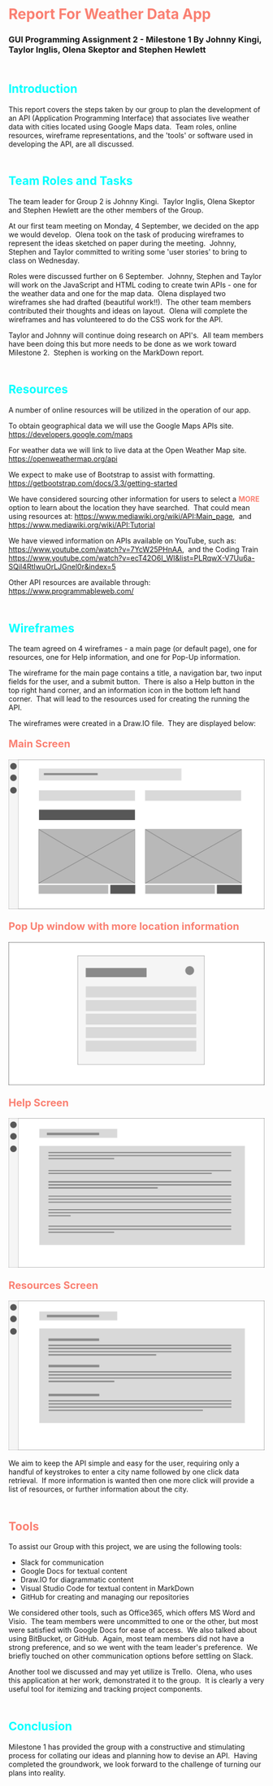 # <span style="color:salmon"> Report For Weather Data App </span>
### GUI Programming Assignment 2 - Milestone 1 By Johnny Kingi, Taylor Inglis, Olena Skeptor and Stephen Hewlett
<br>

#### <span style="font-size:17pt; color:cyan"> Introduction </span>

This report covers the steps taken by our group to plan the development of an API (Application Programming Interface) that associates live weather data with cities located using Google Maps data. &nbsp;Team roles, online resources, wireframe representations, and the 'tools' or software used in developing the API, are all discussed.

<br>

#### <span style="font-size:17pt; color:cyan"> Team Roles and Tasks </span>

The team leader for Group 2 is Johnny Kingi. &nbsp;Taylor Inglis, Olena Skeptor and Stephen Hewlett are the other members of the Group.

At our first team meeting on Monday, 4 September, we decided on the app we would develop. &nbsp;Olena took on the task of producing wireframes to represent the ideas sketched on paper during the meeting. &nbsp;Johnny, Stephen and Taylor committed to writing some 'user stories' to bring to class on Wednesday.

Roles were discussed further on 6 September. &nbsp;Johnny, Stephen and Taylor will work on the JavaScript and HTML coding to create twin APIs - one for the weather data and one for the map data. &nbsp;Olena displayed two wireframes she had drafted (beautiful work!!). &nbsp;The other team members contributed their thoughts and ideas on layout. &nbsp;Olena will complete the wireframes and has volunteered to do the CSS work for the API.  

Taylor and Johnny will continue doing research on API's. &nbsp;All team members have been doing this but more needs to be done as we work toward Milestone 2. &nbsp;Stephen is working on the MarkDown report.

<br>

#### <span style="font-size:17pt; color:cyan"> Resources </span>

A number of online resources will be utilized in the operation of our app.

To obtain geographical data we will use the Google Maps APIs site. https://developers.google.com/maps

For weather data we will link to live data at the Open Weather Map site.
https://openweathermap.org/api

We expect to make use of Bootstrap to assist with formatting.
https://getbootstrap.com/docs/3.3/getting-started

We have considered sourcing other information for users to select a <span style="color:salmon"> __MORE__ </span> option to learn about the location they have searched. &nbsp;That could mean using resources at:
https://www.mediawiki.org/wiki/API:Main_page,
&nbsp;and
https://www.mediawiki.org/wiki/API:Tutorial

We have viewed information on APIs available on YouTube, such as:
https://www.youtube.com/watch?v=7YcW25PHnAA, &nbsp;and the Coding Train
https://www.youtube.com/watch?v=ecT42O6I_WI&list=PLRqwX-V7Uu6a-SQiI4RtIwuOrLJGnel0r&index=5

Other API resources are available through:
https://www.programmableweb.com/

<br>

#### <span style="font-size:17pt; color:cyan"> Wireframes </span>

The team agreed on 4 wireframes - a main page (or default page), one for resources, one for Help information, and one for Pop-Up information.

The wireframe for the main page contains a title, a navigation bar, two input fields for the user, and a submit button. &nbsp;There is also a Help button in the top right hand corner, and an information icon in the bottom left hand corner. &nbsp;That will lead to the resources used for creating the running the API.

The wireframes were created in a Draw.IO file. &nbsp;They are displayed below:

#### <span style="font-size:15pt; color:salmon"> Main Screen </span>
![Main screen](Wireframes/Main-Screen.png "Main/Home Screen")
#### <span style="font-size:15pt; color:salmon"> Pop Up window with more location information </span>
![More Details](Wireframes/More-Details-Screen.png "Pop Up Window for More Weather Details") 
#### <span style="font-size:15pt; color:salmon"> Help Screen </span>
![Help Screen](Wireframes/Help-Screen.png "Help Screen")
#### <span style="font-size:15pt; color:salmon"> Resources Screen </span>
![Resource Screen](Wireframes/Resource-Screen.png "Resouce Screen")

We aim to keep the API simple and easy  for the user, requiring only a handful of keystrokes to enter a city name followed by one click data retrieval. &nbsp;If more information is wanted then one more click will provide a list of resources, or further information about the city.

<br>

#### <span style="font-size:17pt; color:salmon"> Tools </span>

To assist our Group with this project, we are using the following tools:
* Slack for communication
* Google Docs for textual content
* Draw.IO for diagrammatic content
* Visual Studio Code for textual content in MarkDown
* GitHub for creating and managing our repositories

We considered other tools, such as Office365, which offers MS Word and Visio. &nbsp;The team members were uncommitted to one or the other, but most were satisfied with Google Docs for ease of access. &nbsp;We also talked about using BitBucket, or GitHub. &nbsp;Again, most team members did not have a strong preference, and so we went with the team leader's preference. &nbsp;We briefly touched on other communication options before settling on Slack.

Another tool we discussed and may yet utilize is Trello. &nbsp;Olena, who uses this application at her work, demonstrated it to the group. &nbsp;It is clearly a very useful tool for itemizing and tracking project components.

<br>

#### <span style="font-size:17pt; color:cyan"> Conclusion </span>

Milestone 1 has provided the group with a constructive and stimulating process for collating our ideas and planning how to devise an API. &nbsp;Having completed the groundwork, we look forward to the challenge of turning our plans into reality.